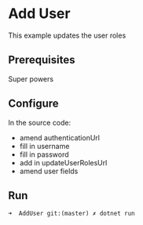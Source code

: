 # Add User

This example updates the user roles

## Prerequisites

Super powers

## Configure

In the source code:
- amend authenticationUrl
- fill in username
- fill in password
- add <userId> in updateUserRolesUrl
- amend user fields

## Run

```
➜  AddUser git:(master) ✗ dotnet run

```